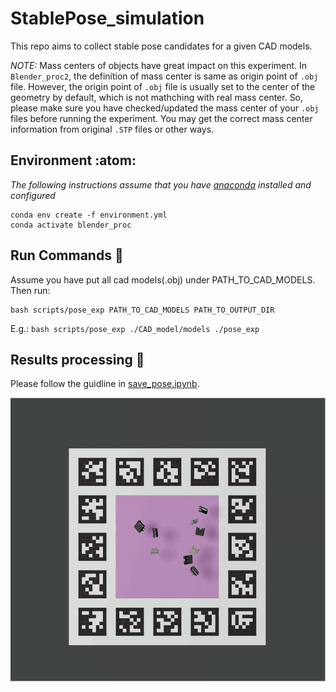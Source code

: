 # StablePose_simulation
This repo aims to collect stable pose candidates for a given CAD models.

*NOTE:* Mass centers of objects have great impact on this experiment. In `Blender_proc2`, the definition of mass center is same as origin point of `.obj` file.
However, the origin point of `.obj` file is usually set to the center of the geometry by default, which is not mathching with real mass center. 
So, please make sure you have checked/updated the mass center of your `.obj` files before running the experiment. You may get the correct mass center information from original `.STP` files or other ways.


## Environment :atom:

*The following instructions assume that you have [anaconda][conda] installed and configured*

```
conda env create -f environment.yml
conda activate blender_proc
```

## Run Commands :rocket:	
Assume you have put all cad models(.obj) under PATH_TO_CAD_MODELS. Then run:

```
bash scripts/pose_exp PATH_TO_CAD_MODELS PATH_TO_OUTPUT_DIR
```
E.g.:  `bash scripts/pose_exp ./CAD_model/models ./pose_exp`

## Results processing :floppy_disk:
Please follow the guidline in [save_pose.ipynb](https://github.com/yangfei4/StablePose_simulation/blob/main/save_pose.ipynb).

![](./simulation_demo.gif)

[conda]: https://docs.conda.io/projects/conda/en/latest/user-guide/install/index.html
